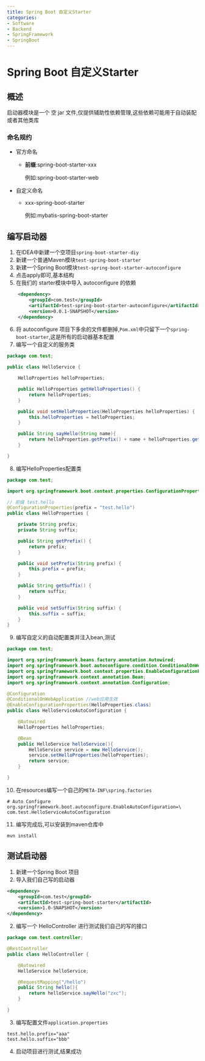 ```yaml
---
title: Spring Boot 自定义Starter
categories:
- Software
- Backend
- SpringFramework
- SpringBoot
---
```

# Spring Boot 自定义Starter

## 概述

启动器模块是一个 空 jar 文件,仅提供辅助性依赖管理,这些依赖可能用于自动装配或者其他类库

### 命名规约

- 官方命名

    - **前缀**:spring-boot-starter-xxx

        例如:spring-boot-starter-web

- 自定义命名

    - xxx-spring-boot-starter

        例如:mybatis-spring-boot-starter

## 编写启动器

1. 在IDEA中新建一个空项目`spring-boot-starter-diy`
2. 新建一个普通Maven模块`test-spring-boot-starter`
3. 新建一个Spring Boot模块`test-spring-boot-starter-autoconfigure`
4. 点击apply即可,基本结构
5. 在我们的 starter模块中导入 autoconfigure 的依赖

```xml
    <dependency>
        <groupId>com.test</groupId>
        <artifactId>test-spring-boot-starter-autoconfigure</artifactId>
        <version>0.0.1-SNAPSHOT</version>
    </dependency>
```

6. 将 autoconfigure 项目下多余的文件都删掉,`Pom.xml`中只留下一个`spring-boot-starter`,这是所有的启动器基本配置
7. 编写一个自定义的服务类

```java
package com.test;

public class HelloService {

    HelloProperties helloProperties;

    public HelloProperties getHelloProperties() {
        return helloProperties;
    }

    public void setHelloProperties(HelloProperties helloProperties) {
        this.helloProperties = helloProperties;
    }

    public String sayHello(String name){
        return helloProperties.getPrefix() + name + helloProperties.getSuffix();
    }

}
```

8. 编写HelloProperties配置类

```java
package com.test;

import org.springframework.boot.context.properties.ConfigurationProperties;

// 前缀 test.hello
@ConfigurationProperties(prefix = "test.hello")
public class HelloProperties {

    private String prefix;
    private String suffix;

    public String getPrefix() {
        return prefix;
    }

    public void setPrefix(String prefix) {
        this.prefix = prefix;
    }

    public String getSuffix() {
        return suffix;
    }

    public void setSuffix(String suffix) {
        this.suffix = suffix;
    }
}
```

9. 编写自定义的自动配置类并注入bean,测试

```java
package com.test;

import org.springframework.beans.factory.annotation.Autowired;
import org.springframework.boot.autoconfigure.condition.ConditionalOnWebApplication;
import org.springframework.boot.context.properties.EnableConfigurationProperties;
import org.springframework.context.annotation.Bean;
import org.springframework.context.annotation.Configuration;

@Configuration
@ConditionalOnWebApplication //web应用生效
@EnableConfigurationProperties(HelloProperties.class)
public class HelloServiceAutoConfiguration {

    @Autowired
    HelloProperties helloProperties;

    @Bean
    public HelloService helloService(){
        HelloService service = new HelloService();
        service.setHelloProperties(helloProperties);
        return service;
    }

}
```

10. 在resources编写一个自己的`META-INF\spring.factories`

```properties
# Auto Configure
org.springframework.boot.autoconfigure.EnableAutoConfiguration=\
com.test.HelloServiceAutoConfiguration
```

11. 编写完成后,可以安装到maven仓库中

```shell
mvn install
```

## 测试启动器

1. 新建一个Spring Boot 项目
2. 导入我们自己写的启动器

```xml
<dependency>
    <groupId>com.test</groupId>
    <artifactId>test-spring-boot-starter</artifactId>
    <version>1.0-SNAPSHOT</version>
</dependency>
```

2. 编写一个 HelloController  进行测试我们自己的写的接口

```java
package com.test.controller;

@RestController
public class HelloController {

    @Autowired
    HelloService helloService;

    @RequestMapping("/hello")
    public String hello(){
        return helloService.sayHello("zxc");
    }

}
```

3. 编写配置文件`application.properties`

```properties
test.hello.prefix="aaa"
test.hello.suffix="bbb"
```

4. 启动项目进行测试,结果成功